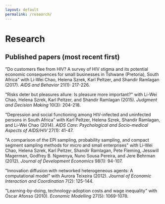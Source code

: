 ```yaml
---
layout: default
permalink: /research/
---
```


# Research

## Published papers (most recent first)

"Do customers flee from HIV? A survey of HIV stigma and its potential economic consequences for small businesses in Tshwane (Pretoria), South Africa" with Li-Wei Chao, Helena Szrek, Karl Peltzer, and Shandir Ramlagan (2017).  *AIDS and Behavior* 21(1): 217-226.

"Risks deter but pleasures allure: Is pleasure more important?" with Li-Wei Chao, Helena Szrek, Karl Peltzer, and Shandir Ramlagan (2015). *Judgment and Decision Making* 10(3): 204-218.

"Depression and social functioning among HIV-infected and uninfected persons in South Africa" with Karl Peltzer, Helena Szrek, Shandir Ramlagan, and Li-Wei Chao (2014). *AIDS Care: Psychological and Socio-medical Aspects of AIDS/HIV* 27(1): 41-47.

"A comparison of the EPI sampling, probability sampling, and compact segment sampling methods for micro and small enterprises" with Li-Wei Chao, Helena Szrek, Karl Peltzer, Shandir Ramlagan, Pete Fleming, Jesswill Magerman, Godfrey B. Ngwenya, Nuno Sousa Pereira, and Jere Behrman (2012). *Journal of Development Economics* 98(1): 94-107.

"Innovation diffusion with networked heterogeneous agents: A computational model" with Aurora Teixeira (2012). *Journal of Economic Interaction and Coordination* 7(2): 125-144.

"Learning-by-doing, technology-adoption costs and wage inequality" with Óscar Afonso (2010). *Economic Modelling* 27(5): 1069-1078.
